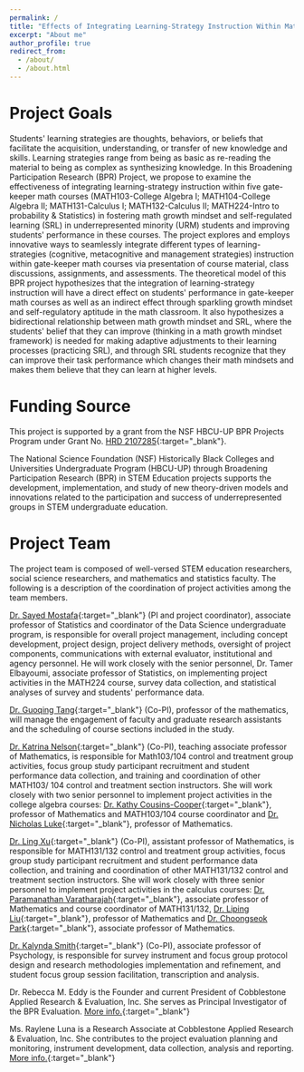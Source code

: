 ```yaml
---
permalink: /
title: "Effects of Integrating Learning-Strategy Instruction Within Math Courses on Students’ Math Mindset, Self-Regulated Learning and Performance"
excerpt: "About me"
author_profile: true
redirect_from: 
  - /about/
  - /about.html
---
```


Project Goals
======

Students' learning strategies are thoughts, behaviors, or beliefs that facilitate the acquisition, understanding, or transfer of new knowledge and skills. Learning strategies range from being as basic as re-reading the material to being as complex as synthesizing knowledge. In this Broadening Participation Research (BPR) Project, we propose to examine the effectiveness of integrating learning-strategy instruction within five gate-keeper math courses (MATH103-College Algebra I; MATH104-College Algebra II; MATH131-Calculus I; MATH132-Calculus II; MATH224-Intro to probability & Statistics) in fostering math growth mindset and self-regulated learning (SRL) in underrepresented minority (URM) students and improving students' performance in these courses. The project explores and employs innovative ways to seamlessly integrate different types of learning-strategies (cognitive, metacognitive and management strategies) instruction within gate-keeper math courses via presentation of course material, class discussions, assignments, and assessments. The theoretical model of this BPR project hypothesizes that the integration of learning-strategy instruction will have a direct effect on students' performance in gate-keeper math courses as well as an indirect effect through sparkling growth mindset and self-regulatory aptitude in the math classroom. It also hypothesizes a bidirectional relationship between math growth mindset and SRL, where the students' belief that they can improve (thinking in a math growth mindset framework) is needed for making adaptive adjustments to their learning processes (practicing SRL), and through SRL students recognize that they can improve their task performance which changes their math mindsets and makes them believe that they can learn at higher levels. 

Funding Source
=====

This project is supported by a grant from the NSF HBCU-UP BPR Projects Program under Grant No. [HRD 2107285](https://www.nsf.gov/awardsearch/showAward?AWD_ID=2107285&HistoricalAwards=false){:target="_blank"}.

The National Science Foundation (NSF) Historically Black Colleges and Universities Undergraduate Program (HBCU-UP) through Broadening Participation Research (BPR) in STEM Education projects supports the development, implementation, and study of new theory-driven models and innovations related to the participation and success of underrepresented groups in STEM undergraduate education.


Project Team
=====

The project team is composed of well-versed STEM education researchers, social science researchers, and mathematics and statistics faculty. The following is a description of the coordination of project activities among the team members.   

[Dr. Sayed Mostafa](https://profiles.ncat.edu/en/persons/sayed-mostafa){:target="_blank"} (PI and project coordinator), associate professor of Statistics and coordinator of the Data Science undergraduate program, is responsible for overall project management, including concept development, project design, project delivery methods, oversight of project components, communications with external evaluator, institutional and agency personnel. He will work closely with the senior personnel, Dr. Tamer Elbayoumi, associate professor of Statistics, on implementing project activities in the MATH224 course, survey data collection, and statistical analyses of survey and students' performance data.

[Dr. Guoqing Tang](https://profiles.ncat.edu/en/persons/guoqing-tang){:target="_blank"} (Co-PI), professor of the mathematics, will manage the engagement of faculty and graduate research assistants and the scheduling of course sections included in the study.

[Dr. Katrina Nelson](https://www.ncat.edu/employee-bio.php?directoryID=1793256121){:target="_blank"} (Co-PI), teaching associate professor of Mathematics, is responsible for Math103/104 control and treatment group activities, focus group study participant recruitment and student performance data collection, and training and coordination of other MATH103/ 104 control and treatment section instructors. She will work closely with two senior personnel to implement project activities in the college algebra courses: [Dr. Kathy Cousins-Cooper](https://www.ncat.edu/employee-bio.php?directoryID=1499130158){:target="_blank"}, professor of Mathematics and MATH103/104 course coordinator and [Dr. Nicholas Luke](https://www.ncat.edu/employee-bio.php?directoryID=1590313611){:target="_blank"}, professor of Mathematics.

[Dr. Ling Xu](https://www.ncat.edu/employee-bio.php?directoryID=322316827){:target="_blank"} (Co-PI), assistant professor of Mathematics, is responsible for MATH131/132 control and treatment group activities, focus group study participant recruitment and student performance data collection, and training and coordination of other MATH131/132 control and treatment section instructors. She will work closely with three senior personnel to implement project activities in the calculus courses: [Dr. Paramanathan Varatharajah](https://www.ncat.edu/employee-bio.php?directoryID=446050127){:target="_blank"}, associate professor of Mathematics and course coordinator of MATH131/132, [Dr. Liping Liu](https://profiles.ncat.edu/en/persons/liping-liu){:target="_blank"}, professor of Mathematics and [Dr. Choongseok Park](https://profiles.ncat.edu/en/persons/choongseok-park){:target="_blank"}, associate professor of Mathematics.

[Dr. Kalynda Smith](https://www.ncat.edu/employee-bio.php?directoryID=1802602022){:target="_blank"} (Co-PI), associate professor of Psychology, is responsible for survey instrument and focus group protocol design and research methodologies implementation and refinement, and student focus group session facilitation, transcription and analysis.

Dr. Rebecca M. Eddy is the Founder and current President of Cobblestone Applied Research & Evaluation, Inc. She serves as Principal Investigator of the BPR Evaluation. [More info.](https://www.cobblestoneeval.com/team/rebecca-eddy/){:target="_blank"}

Ms. Raylene Luna is a Research Associate at Cobblestone Applied Research & Evaluation, Inc. She contributes to the project evaluation planning and monitoring, instrument development, data collection, analysis and reporting. [More info.](https://www.cobblestoneeval.com/team/raylene-luna/){:target="_blank"} 

